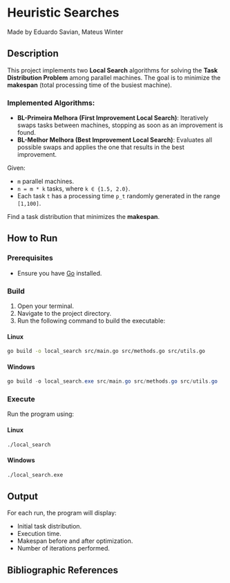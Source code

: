 # Heuristic Searches

Made by Eduardo Savian, Mateus Winter

## Description

This project implements two **Local Search** algorithms for solving the **Task Distribution Problem** among parallel machines. The goal is to minimize the **makespan** (total processing time of the busiest machine).

### Implemented Algorithms:

- **BL-Primeira Melhora (First Improvement Local Search)**: Iteratively swaps tasks between machines, stopping as soon as an improvement is found.
- **BL-Melhor Melhora (Best Improvement Local Search)**: Evaluates all possible swaps and applies the one that results in the best improvement.

Given:
- `m` parallel machines.
- `n = m * k` tasks, where `k ∈ {1.5, 2.0}`.
- Each task `t` has a processing time `p_t` randomly generated in the range `[1,100]`.

Find a task distribution that minimizes the **makespan**.

## How to Run

### Prerequisites

- Ensure you have [Go](https://golang.org/dl/) installed.

### Build

1. Open your terminal.
2. Navigate to the project directory.
3. Run the following command to build the executable:

#### Linux
```bash
go build -o local_search src/main.go src/methods.go src/utils.go
```

#### Windows
```ps1
go build -o local_search.exe src/main.go src/methods.go src/utils.go
```

### Execute

Run the program using:

#### Linux
```bash
./local_search 
```

#### Windows
```bash
./local_search.exe 
```

## Output

For each run, the program will display:
- Initial task distribution.
- Execution time.
- Makespan before and after optimization.
- Number of iterations performed.

## Bibliographic References



